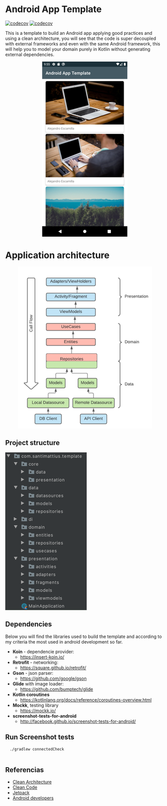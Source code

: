 # Android App Template

[![codecov](https://codecov.io/gh/santimattius/android-arch-template/branch/master/graph/badge.svg?token=7ITWBL56NJ)](https://codecov.io/gh/santimattius/android-arch-template) [![codecov](https://www.travis-ci.com/santimattius/android-arch-template.svg?token=P7xvicFZMo2reEHHNuJS&branch=master)](https://www.travis-ci.com/santimattius/android-arch-template)

This is a template to build an Android app applying good practices and using a clean architecture, you will see that the code is super decoupled with external frameworks and even with the same Android framework, this will help you to model your domain purely in Kotlin without generating external dependencies.

<p align="center">
  <img src="https://github.com/santimattius/android-arch-template/blob/master/screenshoot/android-clean-arch-capture.png?raw=true" alt="App Capture"/>
</p>


# Application architecture

<p align="center">
  <img src="https://github.com/santimattius/android-arch-template/blob/master/screenshoot/android-clean-arch-layers.png?raw=true" alt="architecture layers"/>
</p>

## Project structure

<p align="left">
  <img src="https://github.com/santimattius/android-arch-template/blob/master/screenshoot/android-clean-arch-packages.png?raw=true" alt="Project packages"/>
</p>

## Dependencies

Below you will find the libraries used to build the template and according to my criteria the most used in android development so far.

- **Koin** - dependencie provider: 
  - https://insert-koin.io/
- **Retrofit** - networking: 
  - https://square.github.io/retrofit/
- **Gson** - json parser:
  - https://github.com/google/gson
- **Glide** with image loader:
  - https://github.com/bumptech/glide
- **Kotlin coroutines**
  - https://kotlinlang.org/docs/reference/coroutines-overview.html
- **Mockk**, testing library
  - https://mockk.io/
- **screenshot-tests-for-android**  
  - http://facebook.github.io/screenshot-tests-for-android/  

## Run Screenshot tests

```
  ./gradlew connectedCheck
  
```


## Referencias

 - [Clean Architecture](https://blog.cleancoder.com/uncle-bob/2012/08/13/the-clean-architecture.html)
 - [Clean Code](https://blog.cleancoder.com/)
 - [Jetpack](https://developer.android.com/jetpack?gclid=CjwKCAjw7diEBhB-EiwAskVi13xJGdb6SCxqntF3pNt6JQ4ulvEQsB9JelBK2OIG5P0cePTCcsOksBoCk1sQAvD_BwE&gclsrc=aw.ds)
 - [Android developers](https://developer.android.com/)
